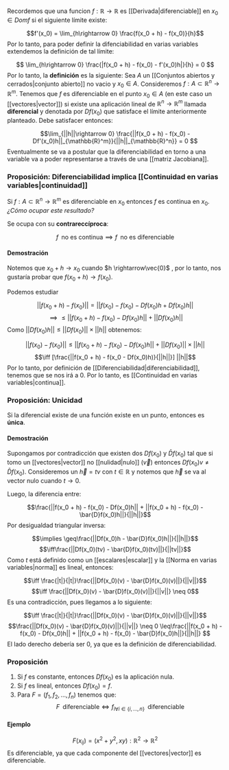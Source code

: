 
Recordemos que una funcion $f:\mathbb{R}\rightarrow\mathbb{R}$ es [[Derivada|diferenciable]] en $x_0\in Domf$ si el siguiente límite existe: 

$$f'(x_0) = \lim_{h\rightarrow 0} \frac{f(x_0 + h) - f(x_0)}{h}$$ 
Por lo tanto, para poder definir la difenciabilidad en varias variables extendemos la definición de tal límite: 

$$ \lim_{h\rightarrow 0} \frac{|f(x_0 + h) - f(x_0) - f'(x_0)h|}{h} = 0 $$ 
Por lo tanto, la **definición** es la siguiente: Sea $A$ un [[Conjuntos abiertos y cerrados|conjunto abierto]] no vacio y $x_0\in A$. Consideremos $f:A\subset\mathbb{R}^n\rightarrow\mathbb{R}^m$. Tenemos que $f$ es diferenciable en el punto $x_0\in A$ (en este caso un [[vectores|vector]]) si existe una aplicación lineal de $\mathbb{R}^n\rightarrow\mathbb{R}^m$ llamada **diferencial** y denotada por $Df(x_0)$ que satisface el límite anteriormente planteado. Debe satisfacer entonces: 

$$\lim_{||h||\rightarrow 0} \frac{||f(x_0 + h) - f(x_0) - Df'(x_0)h||_{\mathbb{R}^m}}{||h||_{\mathbb{R}^n}} = 0 $$ 
Eventualmente se va a postular que la diferenciabilidad en torno a una variable va a poder representarse a través de una [[matriz Jacobiana]]. 

### Proposición: Diferenciabilidad implica [[Continuidad en varias variables|continuidad]]

Si $f:A\subset\mathbb{R}^n\rightarrow\mathbb{R}^m$ es diferenciable en $x_0$ entonces $f$ es continua en $x_0$. *¿Cómo ocupar este resultado?* 

Se ocupa con su **contrareccíproca**: 

$$ f\;\;\text{no es continua}\implies f\;\;\text{no es diferenciable}$$ 

#### Demostración 

Notemos que $x_0 + h\rightarrow x_0$ cuando $h \rightarrow\vec{0}$ , por lo tanto, nos gustaría probar que $f(x_0 + h)\rightarrow f(x_0).$ 

Podemos estudiar

$$||f(x_0 + h) - f(x_0)|| = || f(x_0) - f(x_0) - Df(x_0)h + Df(x_0)h|| $$ $$\implies\leq ||f(x_0 + h) - f(x_0) - Df(x_0)h|| + ||Df(x_0)h||$$ 
Como $||Df(x_0)h|| \leq ||Df(x_0)|| \times||h||$ obtenemos: 

$$||f(x_0) - f(x_0)|| \leq ||f(x_0 + h) - f(x_0) -Df(x_0)h|| + ||Df(x_0)||\times||h|| $$ $$\iff [\frac{||f(x_0 + h) - f(x_0 - Df(x_0)h)}{||h||}] ||h||$$ 
Por lo tanto, por definición de [[Diferenciabilidad|diferenciabilidad]], tenemos que se nos irá a 0. Por lo tanto, es [[Continuidad en varias variables|continua]]. 

### Proposición: Unicidad

Si la diferencial existe de una función existe en un punto, entonces es **única**. 

#### Demostración 

Supongamos por contradicción que existen dos $Df(x_0)$ y $\bar{D}f(x_0)$ tal que si tomo un [[vectores|vector]] no [[nulidad|nulo]] $(\vec{v})$ entonces $Df(x_0)v \neq\bar{D}f(x_0)$. Consideremos un $\vec{h} = tv$  con $t\in\mathbb{R}$ y notemos que $\vec{h}$ se va al vector nulo cuando $t\rightarrow 0$. 

Luego, la diferencia entre: 

$$\frac{||f(x_0 + h) - f(x_0) - Df(x_0)h|| + ||f(x_0 + h) - f(x_0) - \bar{D}f(x_0)h||}{||h||}$$ 
Por desigualdad triangular inversa: 

$$\implies \geq\frac{||Df(x_0)h - \bar{D}f(x_0)h||}{||h||}$$ 
$$\iff\frac{||Df(x_0)(tv) - \bar{D}f(x_0)(tv)||}{||tv||}$$ 
Como $t$ está definido como un [[escalares|escalar]] y la [[Norma en varias variables|norma]] es lineal, entonces: 

$$\iff \frac{|t|}{|t|}\frac{||Df(x_0)(v) - \bar{D}f(x_0)(v)||}{||v||}$$ $$\iff \frac{||Df(x_0)(v) - \bar{D}f(x_0)(v)||}{||v||} \neq 0$$ 
Es una contradicción, pues llegamos a lo siguiente: 

$$\iff \frac{|t|}{|t|}\frac{||Df(x_0)(v) - \bar{D}f(x_0)(v)||}{||v||}$$ $$\frac{||Df(x_0)(v) - \bar{D}f(x_0)(v)||}{||v||} \neq 0 \leq\frac{||f(x_0 + h) - f(x_0) - Df(x_0)h|| + ||f(x_0 + h) - f(x_0) - \bar{D}f(x_0)h||}{||h||} $$ 
El lado derecho debería ser 0, ya que es la definición de diferenciabilidad. 

### Proposición 

1) Si $f$ es constante, entonces $Df(x_0)$ es la aplicación nula. 
2) Si $f$ es lineal, entonces $Df(x_0) = f$. 
3) Para $F = (f_1,f_2,\dots,f_n)$ tenemos que: 
$$ F\;\;\text{diferenciable}\iff f_{i\forall i\in\lbrace i,\dots,n\rbrace}\;\;\text{diferenciable}$$ 
#### Ejemplo 

$$F(x_{ij}) = (x^2 + y^2, xy): \mathbb{R}^2\rightarrow\mathbb{R}^2$$ 
Es diferenciable, ya que cada componente del [[vectores|vector]] es diferenciable. 